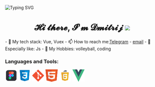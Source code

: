 ![Typing SVG](https://readme-typing-svg.herokuapp.com?color=27F794&lines=Welcome+to+my+profile+github)

<h1 align="center">𝓗𝓲 𝓽𝓱𝓮𝓻𝓮, 𝓘'𝓶 𝓓𝓶𝓲𝓽𝓻𝓲𝓳 
<img src="https://github.com/blackcater/blackcater/raw/main/images/Hi.gif" height="32"/></h1>
-  🌱 My tech stack: Vue, Vuex
-  📫 How to reach me:<a href="https://t.me/inevitability_itself">Telegram</a>
-  <a href="mailto:tolstov-d@internet.ru">email</a>
-  🔬 Especially like: Js
-  👀 My Hobbies: volleyball, coding
<h3 align="left">Languages and Tools:</h3>
<p align="left">
<img src="images\figma.png" alt="figma" width='40' height='40'/>
<img src="images\css.png" alt="css" width='40' height='40'/>
<img src="images\git.png" alt="git" width='40' height='40'/>
<img src="images\html.png" alt="html" width='40' height='40'/>
<img src="images\js.png" alt="js" width='40' height='40'/>
<img src="images\vue.png" alt="vue" width='40' height='40'/>
</p>
